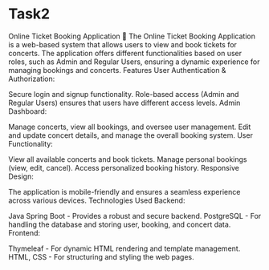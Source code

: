# Task2
Online Ticket Booking Application 🎫 The Online Ticket Booking Application is a web-based system that allows users to view and book tickets for concerts. The application offers different functionalities based on user roles, such as Admin and Regular Users, ensuring a dynamic experience for managing bookings and concerts.
Features
User Authentication & Authorization:

Secure login and signup functionality.
Role-based access (Admin and Regular Users) ensures that users have different access levels.
Admin Dashboard:

Manage concerts, view all bookings, and oversee user management.
Edit and update concert details, and manage the overall booking system.
User Functionality:

View all available concerts and book tickets.
Manage personal bookings (view, edit, cancel).
Access personalized booking history.
Responsive Design:

The application is mobile-friendly and ensures a seamless experience across various devices.
Technologies Used
Backend:

Java Spring Boot - Provides a robust and secure backend.
PostgreSQL - For handling the database and storing user, booking, and concert data.
Frontend:

Thymeleaf - For dynamic HTML rendering and template management.
HTML, CSS - For structuring and styling the web pages.
